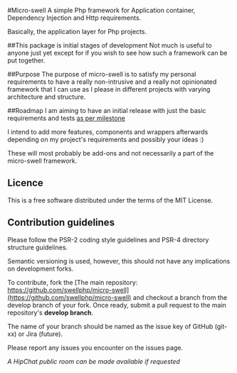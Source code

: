 #Micro-swell
A simple Php framework for Application container, Dependency Injection and Http requirements.

Basically, the application layer for Php projects.

##This package is initial stages of development
Not much is useful to anyone just yet except for if you wish to see how such a framework can be put together.

##Purpose
The purpose of micro-swell is to satisfy my personal requirements to have a really non-intrusive and a really not opinionated framework that I can use as I please in different projects with varying architecture and structure.

##Roadmap
I am aiming to have an initial release with just the basic requirements and tests
[as per milestone](https://github.com/swellphp/micro-swell/milestones/Initial%20Release%20of%20Swell%20Microframework)

I intend to add more features, components and wrappers afterwards depending on my project's requirements and possibly your ideas :)

These will most probably be add-ons and not necessarily a part of the micro-swell framework.

## Licence

This is a free software distributed under the terms of the MIT License.

## Contribution guidelines

Please follow the PSR-2 coding style guidelines and PSR-4 directory structure 
guidelines.

Semantic versioning is used, however, this should not have any implications on
development forks.

To contribute, fork the 
[The main repository: https://github.com/swellphp/micro-swell](https://github.com/swellphp/micro-swell) and checkout a branch from the develop branch of your fork. Once ready, submit a
pull request to the main repository's **develop branch**.
 
The name of your branch should be named as the issue key of GitHub (git-xx) or Jira (future).

Please report any issues you encounter on the issues page.

*A HipChat public room can be made available if requested*

